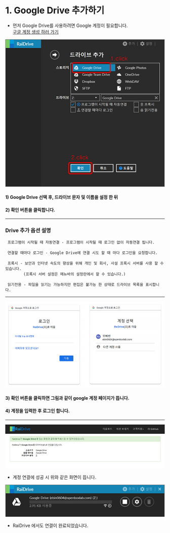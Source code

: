 # 1. Google Drive 추가하기

- 먼저 Google Drive를 사용하려면 Google 계정이 필요합니다.  
[구글 계정 생성 하러 가기](https://support.google.com/accounts/answer/27441?hl=ko&ref_topic=3382296)

![plus_red](/plus_red.jpg?raw=true)

#### 1) **Google Drive 선택** 후, 드라이브 문자 및 이름을 설정 한 뒤
#### 2) **확인** 버튼을 클릭합니다.

---
###  Drive 추가 옵션 설명

~~~
 프로그램이 시작될 때 자동연결 - 프로그램이 시작될 때 로그인 없이 자동연결 됩니다.

 연결할 때마다 로그인 - Google Drive에 연결 시도 할 때 마다 로그인을 요청합니다.

 프록시 - 보안과 인터넷 속도의 향상을 위해 개인 및 회사, 사설 프록시 서버를 사용 할 수 있습니다. 
        (프록시 서버 설정은 메뉴바의 설정란에서 할 수 있습니다.)

 읽기전용 - 파일을 읽기는 가능하지만 편집은 불가능 한 상태로 드라이브 목록을 표시합니다.
 ~~~
 ---
 
 ![google](/google.PNG?raw=true)  
 #### 3) 확인 버튼을 클릭하면 그림과 같이 google 계정 페이지가 뜹니다.  
 #### 4) **계정을 입력한 후 로그인** 합니다.  

---

![google_drive](/google_drive.jpg?raw=true)

- 계정 연결에 성공 시 위와 같은 화면이 뜹니다.  

![google_drive01](/google_drive01.jpg?raw=true)

- RaiDrive 에서도 연결이 완료되었습니다.  
